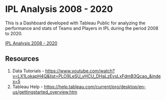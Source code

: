 # IPL Analysis 2008 - 2020

This is a Dashboard developed with Tableau Public for analyzing the performance and stats of Teams and Players in IPL during the period 2008 to 2020.

[IPL Analysis 2008 - 2020](https://public.tableau.com/app/profile/mubarak.mayyeri/viz/IPL2008-2020Analysis_16792335914940/Dashboard1?publish=yes "View the Dashboard")


## Resources
1. Data Tutorials - https://www.youtube.com/watch?v=LX1LokapH4Q&list=PLO9LeSU_vHCU_DHaLzEvsLxFdmB3Qcao_&index=5
2. Tableau Help - https://help.tableau.com/current/pro/desktop/en-us/gettingstarted_overview.htm